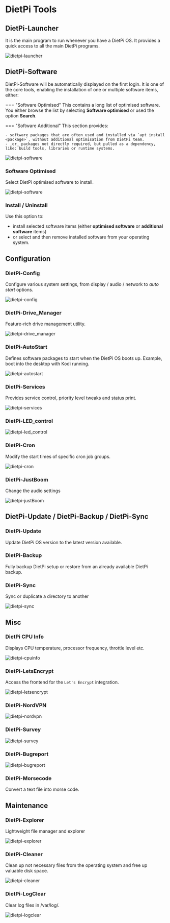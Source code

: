 # DietPi Tools

## DietPi-Launcher

It is the main program to run whenever you have a DietPi OS. It provides a quick access to all the main DietPi programs.

![dietpi-launcher](assets/images/dietpi-launcher.jpg)

## DietPi-Software

DietPi-Software will be automatically displayed on the first login. It is one of the core tools, enabling the installation of one or multiple software items, either:

=== "Software Optimised"
    This contains a long list of optimised software. You either browse the list by selecting **Software optimised** or used the option **Search**.

=== "Software Additional"
    This section provides:

    - software packages that are often used and installed via `apt install <package>`, without additional optimisation from DietPi team.
    - _or_ packages not directly required, but pulled as a dependency, like: build tools, libraries or runtime systems.

![dietpi-software](assets/images/dietpi-software.jpg)

### Software Optimised

Select DietPi optimised software to install.

![dietpi-software](assets/images/dietpi-software-optimised.jpg)

### Install / Uninstall

Use this option to:

- install selected software items (either **optimised software** or **additional software** items)
- or select and then remove installed software from your operating system.

## Configuration

### DietPi-Config

Configure various system settings, from display / audio / network to _auto start_ options.  

![dietpi-config](assets/images/dietpi-config.jpg)

### DietPi-Drive_Manager

Feature-rich drive management utility.

![dietpi-drive_manager](assets/images/dietpi-drive-manager.jpg)

### DietPi-AutoStart

Defines software packages to start when the DietPi OS boots up. Example, boot into the desktop with Kodi running.

![dietpi-autostart](assets/images/dietpi-autostart.jpg)

### DietPi-Services

Provides service control, priority level tweaks and status print.

![dietpi-services](assets/images/dietpi-services.jpg)

### DietPi-LED_control

![dietpi-led_control](assets/images/dietpi-ledcontrol.jpg)

### DietPi-Cron

Modify the start times of specific cron job groups.

![dietpi-cron](assets/images/dietpi-cron.jpg)

### DietPi-JustBoom

Change the audio settings

![dietpi-justBoom](assets/images/dietpi-justboom.jpg)

## DietPi-Update / DietPi-Backup / DietPi-Sync

### DietPi-Update

Update DietPi OS version to the latest version available.

### DietPi-Backup

Fully backup DietPi setup or restore from an already available DietPi backup.

### DietPi-Sync

Sync or duplicate a directory to another

![dietpi-sync](assets/images/dietpi-sync.jpg)

## Misc

### DietPi CPU Info

Displays CPU temperature, processor frequency, throttle level etc.

![dietpi-cpuinfo](assets/images/dietpi-cpuinfo.jpg)

### DietPi-LetsEncrypt

Access the frontend for the `Let's Encrypt` integration.

![dietpi-letsencrypt](assets/images/dietpi-letsencrypt.jpg)

### DietPi-NordVPN

![dietpi-nordvpn](assets/images/dietpi-nordvpn.jpg)

### DietPi-Survey

![dietpi-survey](assets/images/dietpi-survey.jpg)

### DietPi-Bugreport

![dietpi-bugreport](assets/images/dietpi-bugreport.jpg)

### DietPi-Morsecode

Convert a text file into morse code.

## Maintenance

### DietPi-Explorer

Lightweight file manager and explorer

![dietpi-explorer](assets/images/dietpi-explorer.jpg)

### DietPi-Cleaner

Clean up not necessary files from the operating system and free up valuable disk space.

![dietpi-cleaner](assets/images/dietpi-cleaner.jpg)

### DietPi-LogClear

Clear log files in /var/log/.

![dietpi-logclear](assets/images/dietpi-logclear.jpg)
